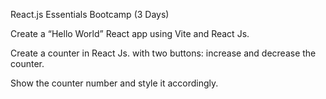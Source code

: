 React.js Essentials Bootcamp (3 Days)

Create a “Hello World” React app using Vite and React Js.

Create a counter in React Js. with two buttons: increase and decrease the counter.

Show the counter number and style it accordingly.
